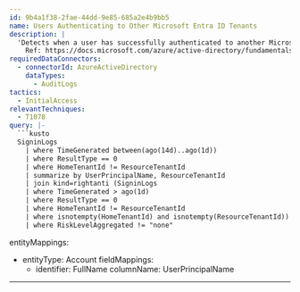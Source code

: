 ```yaml
---
id: 9b4a1f38-2fae-44dd-9e85-685a2e4b9bb5
name: Users Authenticating to Other Microsoft Entra ID Tenants
description: |
  'Detects when a user has successfully authenticated to another Microsoft Entra ID tenant with an identity in your organization's tenant.
    Ref: https://docs.microsoft.com/azure/active-directory/fundamentals/security-operations-user-accounts#monitoring-for-failed-unusual-sign-ins'
requiredDataConnectors:
  - connectorId: AzureActiveDirectory
    dataTypes:
      - AuditLogs
tactics:
  - InitialAccess
relevantTechniques:
  - T1078
query: |-
  ```kusto
  SigninLogs
    | where TimeGenerated between(ago(14d)..ago(1d))
    | where ResultType == 0
    | where HomeTenantId != ResourceTenantId
    | summarize by UserPrincipalName, ResourceTenantId
    | join kind=rightanti (SigninLogs
    | where TimeGenerated > ago(1d)
    | where ResultType == 0
    | where HomeTenantId != ResourceTenantId
    | where isnotempty(HomeTenantId) and isnotempty(ResourceTenantId)) on UserPrincipalName, ResourceTenantId
    | where RiskLevelAggregated != "none"
  ```
entityMappings:
  - entityType: Account
    fieldMappings:
      - identifier: FullName
        columnName: UserPrincipalName
---
```


